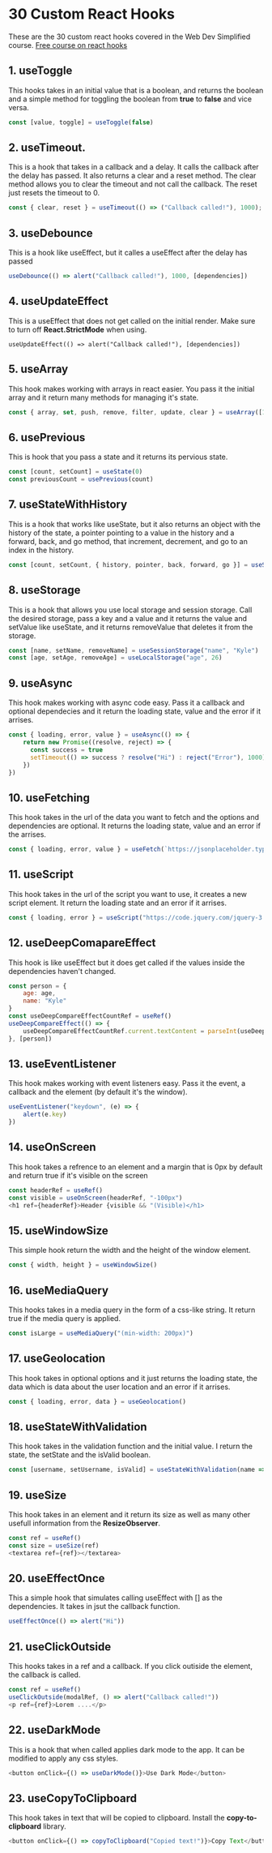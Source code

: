 # 30 Custom React Hooks 
These are the 30 custom react hooks covered in the Web Dev Simplified course. [Free course on react hooks](https://courses.webdevsimplified.com/react-hooks-simplified)

## 1. useToggle
This hooks takes in an initial value that is a boolean, and returns the boolean and a simple method for toggling the boolean from **true** to **false** and vice versa.
```js
const [value, toggle] = useToggle(false)
```

## 2. useTimeout.
This is a hook that takes in a callback and a delay. It calls the callback after the delay has passed. It also returns a clear and a reset method. The clear method allows you to clear the timeout and not call the callback. The reset just resets the timeout to 0.
```js
const { clear, reset } = useTimeout(() => ("Callback called!"), 1000);
```

## 3. useDebounce
This is a hook like useEffect, but it calles a useEffect after the delay has passed
``` js
useDebounce(() => alert("Callback called!"), 1000, [dependencies])
```

## 4. useUpdateEffect
This is a useEffect that does not get called on the initial render. Make sure to turn off **React.StrictMode** when using.
```
useUpdateEffect(() => alert("Callback called!"), [dependencies])
```

## 5. useArray 
This hook makes working with arrays in react easier. You pass it the initial array and it return many methods for managing it's state.
``` js
const { array, set, push, remove, filter, update, clear } = useArray([1, 2, 3, 4, 5, 6])
```

## 6. usePrevious 
This is hook that you pass a state and it returns its pervious state.
```js
const [count, setCount] = useState(0)
const previousCount = usePrevious(count)
```

## 7. useStateWithHistory
This is a hook that works like useState, but it also returns an object with the history of the state, a pointer pointing to a value in the history and a forward, back, and go method, that increment, decrement, and go to an index in the history.
``` js
const [count, setCount, { history, pointer, back, forward, go }] = useStateWithHistory(1)
```

## 8. useStorage
This is a hook that allows you use local storage and session storage. Call the desired storage, pass a key and a value and it returns the value and setValue like useState, and it returns removeValue that deletes it from the storage.
```js
const [name, setName, removeName] = useSessionStorage("name", "Kyle")
const [age, setAge, removeAge] = useLocalStorage("age", 26)
```

## 9. useAsync
This hook makes working with async code easy. Pass it a callback and optional dependecies and it return the loading state, value and the error if it arrises.
``` js
const { loading, error, value } = useAsync(() => {
    return new Promise((resolve, reject) => {
      const success = true
      setTimeout(() => success ? resolve("Hi") : reject("Error"), 1000)
    })
})
```

## 10. useFetching
This hook takes in the url of the data you want to fetch and the options and dependencies are optional. It returns the loading state, value and an error if the arrises.
``` js
const { loading, error, value } = useFetch(`https://jsonplaceholder.typicode.com/todos/${id}`, {}, [id])
```

## 11. useScript
This hook takes in the url of the script you want to use, it creates a new script element. It return the loading state and an error if it arrises.
``` js
const { loading, error } = useScript("https://code.jquery.com/jquery-3.7.1.slim.js")
```

## 12. useDeepComapareEffect
This hook is like useEffect but it does get called if the values inside the dependencies haven't changed.
``` js
const person = { 
    age: age,
    name: "Kyle"
}
const useDeepCompareEffectCountRef = useRef()
useDeepCompareEffect(() => {
    useDeepCompareEffectCountRef.current.textContent = parseInt(useDeepCompareEffectCountRef.current.textContent) + 1
}, [person])
```
## 13. useEventListener
This hook makes working with event listeners easy. Pass it the event, a callback and the element (by default it's the window). 
``` js
useEventListener("keydown", (e) => {
    alert(e.key)
})
```

## 14. useOnScreen
This hook takes a refrence to an element and a margin that is 0px by default and return true if it's visible on the screen
``` js
const headerRef = useRef()
const visible = useOnScreen(headerRef, "-100px")
<h1 ref={headerRef}>Header {visible && "(Visible)</h1>

```
## 15. useWindowSize
This simple hook return the width and the height of the window element.
``` js
const { width, height } = useWindowSize()
```

## 16. useMediaQuery
This hooks takes in a media query in the form of a css-like string. It return true if the media query is applied.
``` js
const isLarge = useMediaQuery("(min-width: 200px)")
```

## 17. useGeolocation
This hook takes in optional options and it just returns the loading state, the data which is data about the user location and an error if it arrises.
``` js
const { loading, error, data } = useGeolocation()
```

## 18. useStateWithValidation
This hook takes in the validation function and the initial value. I return the state, the setState and the isValid boolean.
```js
const [username, setUsername, isValid] = useStateWithValidation(name => name.length > 5, "")
```

## 19. useSize
This hook takes in an element and it return its size as well as many other usefull information from the **ResizeObserver**.
```js
const ref = useRef()
const size = useSize(ref)
<textarea ref={ref}></textarea>
```

## 20. useEffectOnce
This a simple hook that simulates calling useEffect with [] as the dependencies. It takes in jsut the callback function.
```js
useEffectOnce(() => alert("Hi"))
```

## 21. useClickOutside
This hooks takes in a ref and a callback. If you click outiside the element, the callback is called.
``` js
const ref = useRef()
useClickOutside(modalRef, () => alert("Callback called!"))
<p ref={ref}>Lorem ....</p>
```

## 22. useDarkMode
This is a hook that when called applies dark mode to the app. It can be modified to apply any css styles.
``` js
<button onClick={() => useDarkMode()}>Use Dark Mode</button>
```

## 23. useCopyToClipboard
This hook takes in text that will be copied to clipboard. Install the **copy-to-clipboard** library.
``` js
<button onClick={() => copyToClipboard("Copied text!")}>Copy Text</button>
```

## 
